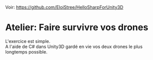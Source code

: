 Voir: https://github.com/EloiStree/HelloSharpForUnity3D


# Atelier: Faire survivre vos drones

L'exercice est simple.   
A l'aide de C# dans Unity3D gardé en vie vos deux drones le plus longtemps possible.









